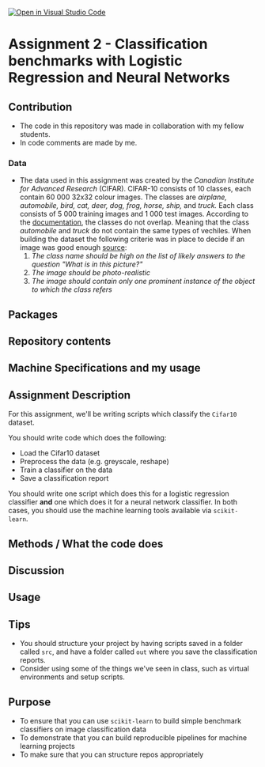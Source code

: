 [![Open in Visual Studio Code](https://classroom.github.com/assets/open-in-vscode-c66648af7eb3fe8bc4f294546bfd86ef473780cde1dea487d3c4ff354943c9ae.svg)](https://classroom.github.com/online_ide?assignment_repo_id=10448918&assignment_repo_type=AssignmentRepo)
# Assignment 2 - Classification benchmarks with Logistic Regression and Neural Networks
## Contribution
- The code in this repository was made in collaboration with my fellow students. 
- In code comments are made by me.
### Data
- The data used in this assignment was created by the *Canadian Institute for Advanced Research* (CIFAR). CIFAR-10 consists of 10 classes, each contain 60 000 32x32 colour images. The classes are *airplane, automobile, bird, cat, deer, dog, frog, horse, ship,* and *truck.* Each class consists of 5 000 training images and 1 000 test images. According to the [documentation](https://www.cs.toronto.edu/~kriz/cifar.html), the classes do not overlap. Meaning that the class *automobile* and *truck* do not contain the same types of vechiles. When building the dataset the following criterie was in place to decide if an image was good enough [source](https://paperswithcode.com/dataset/cifar-10):
  1. *The class name should be high on the list of likely answers to the question "What is in this picture?"*
  2. *The image should be photo-realistic*
  3. *The image should contain only one prominent instance of the object to which the class refers*
## Packages

## Repository contents
## Machine Specifications and my usage
## Assignment Description
For this assignment, we'll be writing scripts which classify the ```Cifar10``` dataset.

You should write code which does the following:

- Load the Cifar10 dataset
- Preprocess the data (e.g. greyscale, reshape)
- Train a classifier on the data
- Save a classification report

You should write one script which does this for a logistic regression classifier **and** one which does it for a neural network classifier. In both cases, you should use the machine learning tools available via ```scikit-learn```.
## Methods / What the code does
## Discussion 
## Usage





## Tips

- You should structure your project by having scripts saved in a folder called ```src```, and have a folder called ```out``` where you save the classification reports.
- Consider using some of the things we've seen in class, such as virtual environments and setup scripts.

## Purpose

- To ensure that you can use ```scikit-learn``` to build simple benchmark classifiers on image classification data
- To demonstrate that you can build reproducible pipelines for machine learning projects
- To make sure that you can structure repos appropriately
